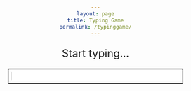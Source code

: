 ```yaml
---
layout: page
title: Typing Game
permalink: /typinggame/
---
```


<html>
<head>
  <style>
    body {
      text-align: center;
    }
    #game-container {
      width: 400px;
      margin: 0 auto;
    }
    #word-display {
      font-size: 24px;
      margin-bottom: 20px;
    }
    #input-field {
      font-size: 18px;
      padding: 5px;
      width: 100%;
      box-sizing: border-box;
    }
    #timer {
      font-size: 18px;
      margin-top: 20px;
    }
    .result {
    border-radius: 12px;
    border: 1px solid black;
    padding: 20px;
    max-width: 300px;
    flex-shrink: 0;
    }
  </style>
</head>
<body>
  <div id="game-container">
    <p id="word-display">Start typing...</p>
    <input type="text" id="input-field" autofocus>
    <p id="timer"></p>
  </div>
  <div id="result">
  </div>

  <script>
    var words = ["apple", "banana", "cherry", "date", "elderberry", "fig", "grape"];
    var currentWordIndex = 0;
    var currentWord = words[currentWordIndex];
    var startTime = null;
    var timerInterval = null;

    var username = null;

    var wordDisplay = document.getElementById("word-display");
    var inputField = document.getElementById("input-field");
    var timer = document.getElementById("timer");

    const url = "https://petitepandas.duckdns.org/api/times/"
    const resultContainer = document.getElementById("result");
    const create_fetch = url + '/create';
    const read_fetch = url + '/';

    wordDisplay.textContent = currentWord;

    inputField.addEventListener("input", function(event) {
      var enteredText = event.target.value;

      if (!startTime) {
        startTime = new Date();
        startTimer();
      }

      if (enteredText === currentWord) {
        currentWordIndex++;
        if (currentWordIndex >= words.length) {
          wordDisplay.textContent = "You Win!";
          inputField.style.display = "none";
          stopTimer();
        } else {
          currentWord = words[currentWordIndex];

          wordDisplay.textContent = currentWord;
          inputField.value = "";
        }
      }
    });

    function startTimer() {
      timerInterval = setInterval(updateTimer, 10); // Update every hundredth of a second (10 milliseconds)
    }

    function stopTimer() {
      clearInterval(timerInterval);
      // alert(timer.textContent)
      setTimeout(()=> {
         username = prompt('What is your name?');
         create_times()
      }
      ,1000);
    }

    function updateTimer() {
      var currentTime = new Date();
      var elapsedTime = Math.floor((currentTime - startTime) / 10); // Calculate elapsed time in hundredths of a second
      actualTime = (elapsedTime / 100).toFixed(2)
      timer.textContent = "Time: " + actualTime + " seconds"; // Convert elapsed time to seconds with two decimal places
    }

    read_times();

    function read_times() {
        // prepare fetch options
        const read_options = {
        method: 'GET',
        mode: 'cors',
        cache: 'default',
        credentials: 'omit',
        headers: {
            'Content-Type': 'application/json'
        },        
        };
        // fetch the data from API
        fetch(read_fetch, read_options)
        // response is a RESTful "promise" on any successful fetch
        .then(response => {
            // check for response errors
            if (response.status !== 200) {
                const errorMsg = 'Database read error: ' + response.status;
                console.log(errorMsg);
                return;
            }
            // valid response will have json data
            response.json().then(data => {
                console.log(data);
                resultContainer.innerHTML = ''
                //Construct Table header
                const tbody = document.createElement("tbody");
                const tr = document.createElement("tr");
                const col1 = document.createElement("td");
                const col2 = document.createElement("td")
                // obtain data that is specific to the API
                col1.innerHTML = "<span style='font-weight:bold' onclick='sortTable(0)'>Username</span>";
                col2.innerHTML = "<span style='font-weight:bold' onclick='sortTable(1)'>Time</span>";
                // add HTML to container
                tr.appendChild(col1);
                tr.appendChild(col2);                 
                resultContainer.appendChild(tr);
                //Print Reviews              
                for (let row in data) {
                console.log(data[row]);
                add_row(data[row]);
                }
            })
        })
        // catch fetch errors (ie ACCESS to server blocked)
        .catch(err => {
        console.error(err);
        alert(err);
        });
    }
    function create_times(){
        // New data entry
        alert(username)
        alert(actualTime)  
        const body = {
            uid: username,
            totaltime: actualTime,
        };
        const requestOptions = {
            method: 'POST',
            body: JSON.stringify(body),
            headers: {
                "content-type": "application/json",
                'Authorization': 'Bearer my-token',
            },
        };
        // URL for Create API
        // Fetch API call to the database to create a new review
        fetch(create_fetch, requestOptions)
        .then(response => {
            // trap error response from Web API
            // response contains valid result
            response.json().then(data => {
                console.log(data);
                //add a table row for the new/created reviewid
                add_row(data);
            })
        })
    }
    function add_row(data) {
        const tr = document.createElement("tr");
        const uid = document.createElement("td");  
        const totaltime = document.createElement("td");
        // obtain data that is specific to the API
        // alert(data.uid)
        // alert(data.totaltime)
        uid.innerHTML = data.uid;   
        totaltime.innerHTML = data.totaltime;
        // add HTML to container
        tr.appendChild(uid);  
        tr.appendChild(totaltime);
        resultContainer.appendChild(tr);
    }

    function sortTable(columnIndex) {
      const table = document.getElementById("result");
      const tbody = table.getElementsByTagName("tbody")[0];
      alert("sort table" + columnIndex + tbody)
      const rows = tbody.getElementsByTagName("tr");
      const sortDirection = getSortDirection(columnIndex);

      const sortedRows = Array.from(rows)
        .sort((rowA, rowB) => {
          const cellA = rowA.getElementsByTagName("td")[columnIndex];
          const cellB = rowB.getElementsByTagName("td")[columnIndex];
          return compareCells(cellA, cellB, sortDirection);
        });

      for (const row of sortedRows) {
        tbody.appendChild(row);
      }
    }

    function getSortDirection(columnIndex) {
      const table = document.getElementById("result");
      const headerRow = table.getElementsByTagName("thead")[0].getElementsByTagName("tr")[0];
      const headerCell = headerRow.getElementsByTagName("th")[columnIndex];

      if (headerCell.getAttribute("data-sort-direction") === "asc") {
        headerCell.setAttribute("data-sort-direction", "desc");
        return "desc";
      } else {
        headerCell.setAttribute("data-sort-direction", "asc");
        return "asc";
      }
    }

    function compareCells(cellA, cellB, sortDirection) {
      const valueA = cellA.textContent.trim();
      const valueB = cellB.textContent.trim();

      if (sortDirection === "asc") {
        if (valueA < valueB) {
          return -1;
        } else if (valueA > valueB) {
          return 1;
        } else {
          return 0;
        }
      } else {
        if (valueA < valueB) {
          return 1;
        } else if (valueA > valueB) {
          return -1;
        } else {
          return 0;
        }
      }
    }
  </script>
</body>
</html>